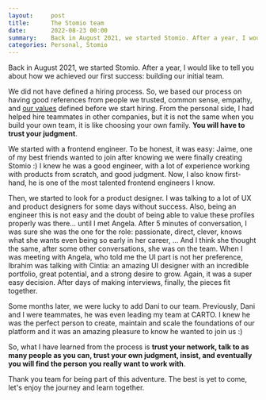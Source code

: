 ```yaml
---
layout:     post
title:      The Stomio team
date:       2022-08-23 00:00
summary:    Back in August 2021, we started Stomio. After a year, I would like to tell you how we built our initial team (our first big success) and my learnings in the process. Thank you team for being part of this adventure.
categories: Personal, Stomio
---
```


Back in August 2021, we started Stomio. After a year, I would like to tell you about how we achieved our first success: building our initial team.

We did not have defined a hiring process. So, we based our process on having good references from people we trusted, common sense, empathy, and [our values](https://stomio.io/about-us) defined before we start hiring. From the personal side, I had helped hire teammates in other companies, but it is not the same when you build your own team, it is like choosing your own family. **You will have to trust your judgment**.

We started with a frontend engineer. To be honest, it was easy: Jaime, one of my best friends wanted to join after knowing we were finally creating Stomio :) I knew he was a good engineer, with a lot of experience working with products from scratch, and good judgment. Now, I also know first-hand, he is one of the most talented frontend engineers I know.

Then, we started to look for a product designer. I was talking to a lot of UX and product designers for some days without success. Also, being an engineer this is not easy and the doubt of being able to value these profiles properly was there... until I met Angela. After 5 minutes of conversation, I was sure she was the one for the role: passionate, direct, clever, knows what she wants even being so early in her career, ...  And I think she thought the same, after some other conversations, she was on the team. When I was meeting with Angela, who told me the UI part is not her preference, Ibrahim was talking with Cintia: an amazing UI designer with an incredible portfolio, great potential, and a strong desire to grow. Again, it was a super easy decision. After days of making interviews, finally, the pieces fit together.

Some months later, we were lucky to add Dani to our team. Previously, Dani and I were teammates, he was even leading my team at CARTO. I knew he was the perfect person to create, maintain and scale the foundations of our platform and it was an amazing pleasure to know he wanted to join us :)

So, what I have learned from the process is **trust your network, talk to as many people as you can, trust your own judgment, insist, and eventually you will find the person you really want to work with**.

Thank you team for being part of this adventure. The best is yet to come, let's enjoy the journey and learn together.
